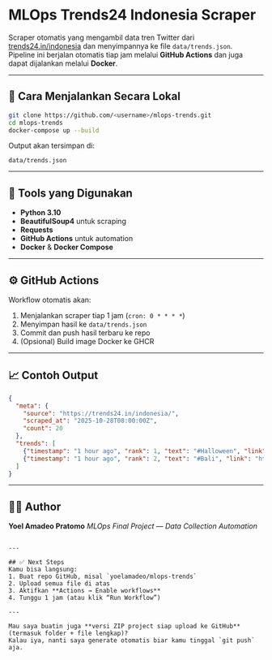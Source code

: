 # MLOps Trends24 Indonesia Scraper

Scraper otomatis yang mengambil data tren Twitter dari [trends24.in/indonesia](https://trends24.in/indonesia/)
dan menyimpannya ke file `data/trends.json`.  
Pipeline ini berjalan otomatis tiap jam melalui **GitHub Actions** dan juga dapat dijalankan melalui **Docker**.

---

## 🚀 Cara Menjalankan Secara Lokal

```bash
git clone https://github.com/<username>/mlops-trends.git
cd mlops-trends
docker-compose up --build
````

Output akan tersimpan di:

```
data/trends.json
```

---

## 🧰 Tools yang Digunakan

* **Python 3.10**
* **BeautifulSoup4** untuk scraping
* **Requests**
* **GitHub Actions** untuk automation
* **Docker** & **Docker Compose**

---

## ⚙️ GitHub Actions

Workflow otomatis akan:

1. Menjalankan scraper tiap 1 jam (`cron: 0 * * * *`)
2. Menyimpan hasil ke `data/trends.json`
3. Commit dan push hasil terbaru ke repo
4. (Opsional) Build image Docker ke GHCR

---

## 📈 Contoh Output

```json
{
  "meta": {
    "source": "https://trends24.in/indonesia/",
    "scraped_at": "2025-10-28T08:00:00Z",
    "count": 20
  },
  "trends": [
    {"timestamp": "1 hour ago", "rank": 1, "text": "#Halloween", "link": "https://twitter.com/hashtag/Halloween"},
    {"timestamp": "1 hour ago", "rank": 2, "text": "#Bali", "link": "https://twitter.com/hashtag/Bali"}
  ]
}
```

---

## 👨‍💻 Author

**Yoel Amadeo Pratomo**
*MLOps Final Project — Data Collection Automation*

```

---

## ✅ Next Steps
Kamu bisa langsung:
1. Buat repo GitHub, misal `yoelamadeo/mlops-trends`
2. Upload semua file di atas
3. Aktifkan **Actions → Enable workflows**
4. Tunggu 1 jam (atau klik “Run Workflow”)

---

Mau saya buatin juga **versi ZIP project siap upload ke GitHub** (termasuk folder + file lengkap)?  
Kalau iya, nanti saya generate otomatis biar kamu tinggal `git push` aja.
```
